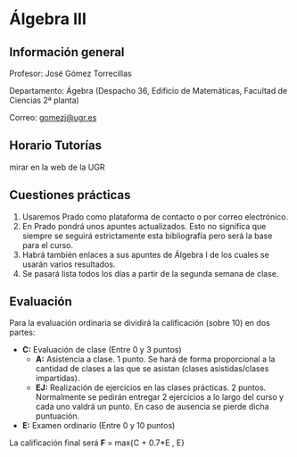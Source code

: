 # Álgebra III

## Información general

Profesor: José Gómez Torrecillas

Departamento: Ágebra (Despacho 36, Edificio de Matemáticas, Facultad de Ciencias 2ª planta)

Correo: gomezj@ugr.es

## Horario Tutorías

mirar en la web de la UGR

## Cuestiones prácticas

1. Usaremos Prado como plataforma de contacto o por correo electrónico.
2. En Prado pondrá unos apuntes actualizados. Esto no significa que siempre se seguirá estrictamente esta bibliografía pero será la base para el curso.
3. Habrá también enlaces a sus apuntes de Álgebra I de los cuales se usarán varios resultados.
4. Se pasará lista todos los días a partir de la segunda semana de clase.

## Evaluación

Para la evaluación ordinaria se dividirá la calificación (sobre 10) en dos partes:
- **C:** Evaluación de clase (Entre 0 y 3 puntos)
  - **A:** Asistencia a clase. 1 punto. Se hará de forma proporcional a la cantidad de clases a las que se asistan (clases asistidas/clases impartidas).
  - **EJ:** Realización de ejercicios en las clases prácticas. 2 puntos. Normalmente se pedirán entregar 2 ejercicios a lo largo del curso y cada uno valdrá un punto. En caso de ausencia se pierde dicha puntuación.
- **E:** Examen ordinario (Entre 0 y 10 puntos)

La calificación final será **F** = max{C + 0.7*E , E}


